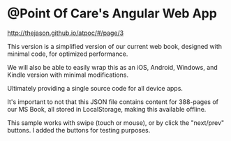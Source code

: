 @Point Of Care's Angular Web App
=====
http://thejason.github.io/atpoc/#/page/3

This version is a simplified version of our current web book, designed with minimal code, for optimized performance.
  
We will also be able to easily wrap this as an iOS, Android, Windows, and Kindle version with minimal modifications.
  
Ultimately providing a single source code for all device apps.

It's important to not that this JSON file contains content for 388-pages of our MS Book, all stored in LocalStorage, making this available offline.

This sample works with swipe (touch or mouse), or by click the "next/prev" buttons.  I added the buttons for testing purposes.  
